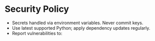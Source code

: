 # Security Policy

- Secrets handled via environment variables. Never commit keys.
- Use latest supported Python; apply dependency updates regularly.
- Report vulnerabilities to: <your security email>
